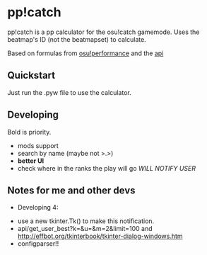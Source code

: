 # pp!catch
pp!catch is a pp calculator for the osu!catch gamemode. Uses the beatmap's ID (not the beatmapset) to calculate.

Based on formulas from [osu!performance](https://github.com/ppy/osu-performance) and the [api](https://github.com/ppy/osu-api/wiki)

## Quickstart
Just run the .pyw file to use the calculator.

## Developing
Bold is priority.
* mods support
* search by name (maybe not >.>)
* **better UI**  
* check where in the ranks the play will go *WILL NOTIFY USER*

## Notes for me and other devs
* Developing 4: 
- use a new tkinter.Tk() to make this notification.
- api/get_user_best?k=&u=&m=2&limit=100 and http://effbot.org/tkinterbook/tkinter-dialog-windows.htm
- configparser!!

